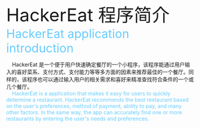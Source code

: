 <font size=8px>HackerEat 程序简介</font>&nbsp;&nbsp;&nbsp;&nbsp;
<font size=6px color=#66ccff>HackerEat application introduction</font>

&nbsp;&nbsp;&nbsp;&nbsp;HackerEat 是一个便于用户快速确定餐厅的一个小程序，该程序能通过用户输入的喜好菜系、支付方式、支付能力等等多方面的因素来推荐最佳的一个餐厅。同样的，该程序也可以通过输入用户的相关需求和喜好来精准查找符合条件的一个或几个餐厅。<br/>
<font color=#66ccff>&nbsp;&nbsp;&nbsp;&nbsp;HackerEat is a application that makes it easy for users to quickly determine a restaurant. HackerEat recommends the best restaurant based on the user's preferences, method of payment, ability to pay, and many other factors. In the same way, the app can accurately find one or more restaurants by entering the user's needs and preferences.</font>
